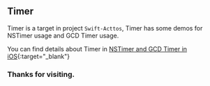 ## Timer

Timer is a target in project `Swift-Acttos`, Timer has some demos for NSTimer usage and GCD Timer usage.

You can find details about Timer in [NSTimer and GCD Timer in iOS](http://www.majinshou.cn/2016/08/NSTimer-and-GCD-Timer-in-iOS/){:target="_blank"}

### Thanks for visiting.
